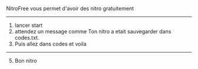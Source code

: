 NitroFree vous permet d'avoir des nitro gratuitement
____________________________________________________

1. lancer start
2. attendez un message comme Ton nitro a etait sauvegarder dans codes.txt.
3. Puis allez dans codes et voila
 ___________________________________________________

5. Bon nitro
